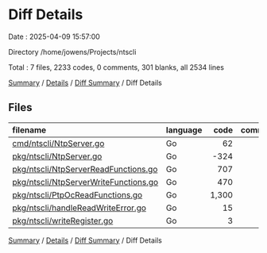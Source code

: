 # Diff Details

Date : 2025-04-09 15:57:00

Directory /home/jowens/Projects/ntscli

Total : 7 files,  2233 codes, 0 comments, 301 blanks, all 2534 lines

[Summary](results.md) / [Details](details.md) / [Diff Summary](diff.md) / Diff Details

## Files
| filename | language | code | comment | blank | total |
| :--- | :--- | ---: | ---: | ---: | ---: |
| [cmd/ntscli/NtpServer.go](/cmd/ntscli/NtpServer.go) | Go | 62 | 0 | 17 | 79 |
| [pkg/ntscli/NtpServer.go](/pkg/ntscli/NtpServer.go) | Go | -324 | 0 | -71 | -395 |
| [pkg/ntscli/NtpServerReadFunctions.go](/pkg/ntscli/NtpServerReadFunctions.go) | Go | 707 | 0 | 116 | 823 |
| [pkg/ntscli/NtpServerWriteFunctions.go](/pkg/ntscli/NtpServerWriteFunctions.go) | Go | 470 | 0 | 127 | 597 |
| [pkg/ntscli/PtpOcReadFunctions.go](/pkg/ntscli/PtpOcReadFunctions.go) | Go | 1,300 | 0 | 105 | 1,405 |
| [pkg/ntscli/handleReadWriteError.go](/pkg/ntscli/handleReadWriteError.go) | Go | 15 | 0 | 5 | 20 |
| [pkg/ntscli/writeRegister.go](/pkg/ntscli/writeRegister.go) | Go | 3 | 0 | 2 | 5 |

[Summary](results.md) / [Details](details.md) / [Diff Summary](diff.md) / Diff Details